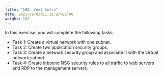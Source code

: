 ```yaml
---
title: "102. Vnet Infra"
date: 2021-02-03T11:11:27+03:00
weight: 102
---
```


In this exercise, you will complete the following tasks:

- Task 1: Create a virtual network with one subnet.
- Task 2: Create two application security groups.
- Task 3: Create a network security group and associate it with the virtual network subnet.
- Task 4: Create inbound NSG security rules to all traffic to web servers and RDP to the management servers.